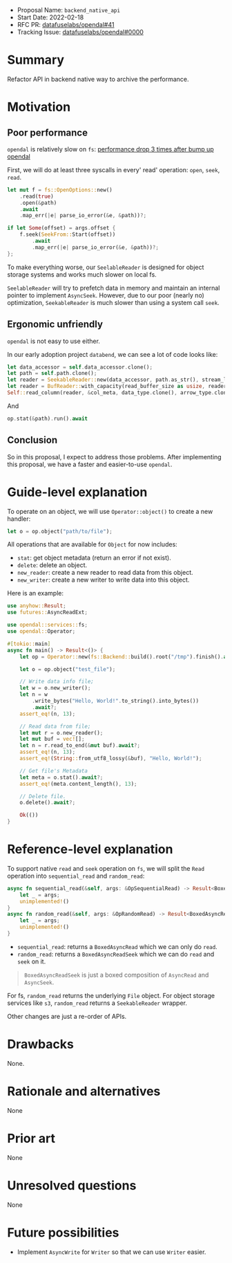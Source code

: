 - Proposal Name: `backend_native_api`
- Start Date: 2022-02-18
- RFC PR: [datafuselabs/opendal#41](https://github.com/datafuselabs/opendal/pull/41)
- Tracking Issue: [datafuselabs/opendal#0000](https://github.com/datafuselabs/opendal/issues/0000)

# Summary

Refactor API in backend native way to archive the performance.

# Motivation

## Poor performance

`opendal` is relatively slow on `fs`: [performance drop 3 times after bump up opendal](https://github.com/datafuselabs/databend/issues/4197)

First, we will do at least three syscalls in every' read' operation: `open`, `seek`, `read`.

```rust
let mut f = fs::OpenOptions::new()
    .read(true)
    .open(&path)
    .await
    .map_err(|e| parse_io_error(&e, &path))?;

if let Some(offset) = args.offset {
    f.seek(SeekFrom::Start(offset))
        .await
        .map_err(|e| parse_io_error(&e, &path))?;
};
```

To make everything worse, our `SeelableReader` is designed for object storage systems and works much slower on local fs.

`SeelableReader` will try to prefetch data in memory and maintain an internal pointer to implement `AsyncSeek`. However, due to our poor (nearly no) optimization, `SeekableReader` is much slower than using a system call `seek`.

## Ergonomic unfriendly

`opendal` is not easy to use either.

In our early adoption project `databend`, we can see a lot of code looks like:

```rust
let data_accessor = self.data_accessor.clone();
let path = self.path.clone();
let reader = SeekableReader::new(data_accessor, path.as_str(), stream_len);
let reader = BufReader::with_capacity(read_buffer_size as usize, reader);
Self::read_column(reader, &col_meta, data_type.clone(), arrow_type.clone()).await
```

And

```rust
op.stat(&path).run().await
```

## Conclusion

So in this proposal, I expect to address those problems. After implementing this proposal, we have a faster and easier-to-use `opendal`.

# Guide-level explanation

To operate on an object, we will use `Operator::object()` to create a new handler:

```rust
let o = op.object("path/to/file");
```

All operations that are available for `Object` for now includes:

- `stat`: get object metadata (return an error if not exist).
- `delete`: delete an object.
- `new_reader`: create a new reader to read data from this object.
- `new_writer`: create a new writer to write data into this object.

Here is an example:

```rust
use anyhow::Result;
use futures::AsyncReadExt;

use opendal::services::fs;
use opendal::Operator;

#[tokio::main]
async fn main() -> Result<()> {
    let op = Operator::new(fs::Backend::build().root("/tmp").finish().await?);

    let o = op.object("test_file");

    // Write data info file;
    let w = o.new_writer();
    let n = w
        .write_bytes("Hello, World!".to_string().into_bytes())
        .await?;
    assert_eq!(n, 13);

    // Read data from file;
    let mut r = o.new_reader();
    let mut buf = vec![];
    let n = r.read_to_end(&mut buf).await?;
    assert_eq!(n, 13);
    assert_eq!(String::from_utf8_lossy(&buf), "Hello, World!");

    // Get file's Metadata
    let meta = o.stat().await?;
    assert_eq!(meta.content_length(), 13);

    // Delete file.
    o.delete().await?;

    Ok(())
}
```

# Reference-level explanation

To support native `read` and `seek` operation on `fs`, we will split the `Read` operation into `sequential_read` and `random_read`:

```rust
async fn sequential_read(&self, args: &OpSequentialRead) -> Result<BoxedAsyncRead> {
    let _ = args;
    unimplemented!()
}
async fn random_read(&self, args: &OpRandomRead) -> Result<BoxedAsyncReadSeek> {
    let _ = args;
    unimplemented!()
}
```

- `sequential_read`: returns a `BoxedAsyncRead` which we can only do `read`.
- `random_read`: returns a `BoxedAsyncReadSeek` which we can do `read` and `seek` on it.

> `BoxedAsyncReadSeek` is just a boxed composition of `AsyncRead` and `AsyncSeek`.

For fs, `random_read` returns the underlying `File` object.
For object storage services like `s3`, `random_read` returns a `SeekableReader` wrapper.

Other changes are just a re-order of APIs.

# Drawbacks

None.

# Rationale and alternatives

None

# Prior art

None

# Unresolved questions

None

# Future possibilities

- Implement `AsyncWrite` for `Writer` so that we can use `Writer` easier.
